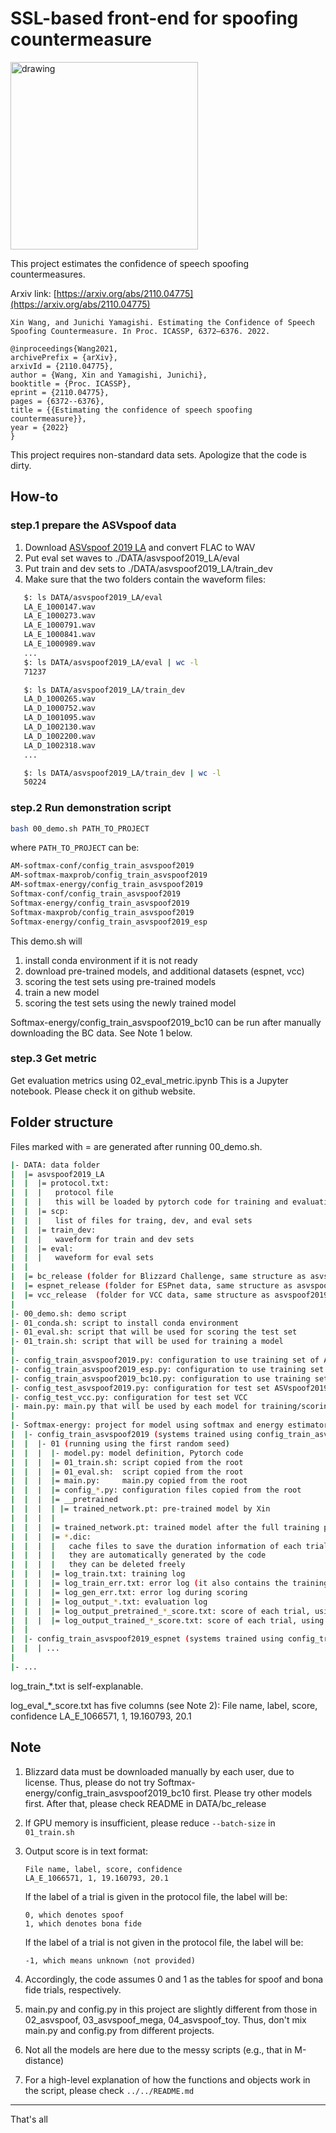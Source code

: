 # SSL-based front-end for spoofing countermeasure




<img src="https://www.researchgate.net/publication/355224018/figure/fig2/AS:1079187767066625@1634309822768/Scatter-plot-and-histogram-of-CM-and-confidence-scores-Each-sub-caption-lists.ppm" alt="drawing" width="300"/>


This project estimates the confidence of speech spoofing countermeasures. 

Arxiv link: [https://arxiv.org/abs/2110.04775](https://arxiv.org/abs/2110.04775)

```
Xin Wang, and Junichi Yamagishi. Estimating the Confidence of Speech Spoofing Countermeasure. In Proc. ICASSP, 6372–6376. 2022.

@inproceedings{Wang2021,
archivePrefix = {arXiv},
arxivId = {2110.04775},
author = {Wang, Xin and Yamagishi, Junichi},
booktitle = {Proc. ICASSP},
eprint = {2110.04775},
pages = {6372--6376},
title = {{Estimating the confidence of speech spoofing countermeasure}},
year = {2022}
}

```
 
This project requires non-standard data sets. Apologize that the code is dirty. 


## How-to

### step.1 prepare the ASVspoof data

1. Download [ASVspoof 2019 LA](https://doi.org/10.7488/ds/2555) and convert FLAC to WAV
2. Put eval set waves to ./DATA/asvspoof2019_LA/eval
3. Put train and dev sets to ./DATA/asvspoof2019_LA/train_dev
4. Make sure that the two folders contain the waveform files: 
```sh
   $: ls DATA/asvspoof2019_LA/eval 
   LA_E_1000147.wav
   LA_E_1000273.wav
   LA_E_1000791.wav
   LA_E_1000841.wav
   LA_E_1000989.wav
   ...
   $: ls DATA/asvspoof2019_LA/eval | wc -l
   71237

   $: ls DATA/asvspoof2019_LA/train_dev
   LA_D_1000265.wav
   LA_D_1000752.wav
   LA_D_1001095.wav
   LA_D_1002130.wav
   LA_D_1002200.wav
   LA_D_1002318.wav
   ...

   $: ls DATA/asvspoof2019_LA/train_dev | wc -l
   50224
```

### step.2 Run demonstration script   
```sh
bash 00_demo.sh PATH_TO_PROJECT
```
where `PATH_TO_PROJECT` can be:
```sh
AM-softmax-conf/config_train_asvspoof2019    
AM-softmax-maxprob/config_train_asvspoof2019
AM-softmax-energy/config_train_asvspoof2019
Softmax-conf/config_train_asvspoof2019         
Softmax-energy/config_train_asvspoof2019       
Softmax-maxprob/config_train_asvspoof2019
Softmax-energy/config_train_asvspoof2019_esp
```

This demo.sh will 
1. install conda environment if it is not ready
2. download pre-trained models, and additional datasets (espnet, vcc)
3. scoring the test sets using pre-trained models
4. train a new model
6. scoring the test sets using the newly trained model
  
Softmax-energy/config_train_asvspoof2019_bc10 can be run after manually downloading the BC data. See Note 1 below.

### step.3 Get metric
Get evaluation metrics using 02_eval_metric.ipynb
This is a Jupyter notebook.
Please check it on github website.


## Folder structure
Files marked with = are generated after running 00_demo.sh.

```sh
|- DATA: data folder 
|  |= asvspoof2019_LA
|  |  |= protocol.txt: 
|  |  |   protocol file
|  |  |   this will be loaded by pytorch code for training and evaluation
|  |  |= scp: 
|  |  |   list of files for traing, dev, and eval sets
|  |  |= train_dev: 
|  |  |   waveform for train and dev sets   
|  |  |= eval: 
|  |  |   waveform for eval sets   
|  |
|  |= bc_release (folder for Blizzard Challenge, same structure as asvspoof2019_LA)
|  |= espnet_release (folder for ESPnet data, same structure as asvspoof2019_LA)
|  |= vcc_release  (folder for VCC data, same structure as asvspoof2019_LA)
|
|- 00_demo.sh: demo script
|- 01_conda.sh: script to install conda environment
|- 01_eval.sh: script that will be used for scoring the test set
|- 01_train.sh: script that will be used for training a model
|
|- config_train_asvspoof2019.py: configuration to use training set of ASVspoof2019 LA
|- config_train_asvspoof2019_esp.py: configuration to use training set of ASVspoof2019+ESPNet
|- config_train_asvspoof2019_bc10.py: configuration to use training set of ASVspoof2019+BC
|- config_test_asvspoof2019.py: configuration for test set ASVspoof2019 LA
|- config_test_vcc.py: configuration for test set VCC 
|- main.py: main.py that will be used by each model for training/scoring
|
|- Softmax-energy: project for model using softmax and energy estimator
|  |- config_train_asvspoof2019 (systems trained using config_train_asvspoof2019.py)
|  |  |- 01 (running using the first random seed)
|  |  |  |- model.py: model definition, Pytorch code
|  |  |  |= 01_train.sh: script copied from the root
|  |  |  |= 01_eval.sh:  script copied from the root
|  |  |  |= main.py:     main.py copied from the root
|  |  |  |= config_*.py: configuration files copied from the root
|  |  |  |= __pretrained
|  |  |  | |= trained_network.pt: pre-trained model by Xin
|  |  |  |
|  |  |  |= trained_network.pt: trained model after the full training process
|  |  |  |= *.dic: 
|  |  |  |   cache files to save the duration information of each trial
|  |  |  |   they are automatically generated by the code
|  |  |  |   they can be deleted freely
|  |  |  |= log_train.txt: training log
|  |  |  |= log_train_err.txt: error log (it also contains the training loss of each trial)
|  |  |  |= log_gen_err.txt: error log during scoring
|  |  |  |= log_output_*.txt: evaluation log
|  |  |  |= log_output_pretrained_*_score.txt: score of each trial, using pre-trained models
|  |  |  |= log_output_trained_*_score.txt: score of each trial, using newly trained models
|  | 
|  |- config_train_asvspoof2019_espnet (systems trained using config_train_asvspoof2019_esp.py)
|  |  | ...
|
|- ...
```

log_train_*.txt is self-explanable.

log_eval_*_score.txt has five columns (see Note 2):
  File name, label, score, confidence
  LA_E_1066571, 1, 19.160793, 20.1

## Note
1. Blizzard data must be downloaded manually by each user, due to license. Thus, please do not try Softmax-energy/config_train_asvspoof2019_bc10 first. Please try other models first. After that, please check README in DATA/bc_release

2. If GPU memory is insufficient, please reduce `--batch-size` in `01_train.sh`

3. Output score is in text format:

   ```
   File name, label, score, confidence
   LA_E_1066571, 1, 19.160793, 20.1
   ```

    If the label of a trial is given in the protocol file, the label will be: 

    ```
    0, which denotes spoof
    1, which denotes bona fide
    ```

    If the label of a trial is not given in the protocol file, the label will be:
    ```
    -1, which means unknown (not provided)
    ```
    
4. Accordingly, the code assumes 0 and 1 as the tables for spoof and bona fide
   trials, respectively.   
5. main.py and config.py in this project are slightly different from those in 02_asvspoof, 03_asvspoof_mega, 04_asvspoof_toy. Thus, don't mix main.py and config.py from different projects.

6. Not all the models are here due to the messy scripts (e.g., that in M-distance)
   
7. For a high-level explanation of how the functions and objects work in the script, please check `../../README.md`

---
That's all